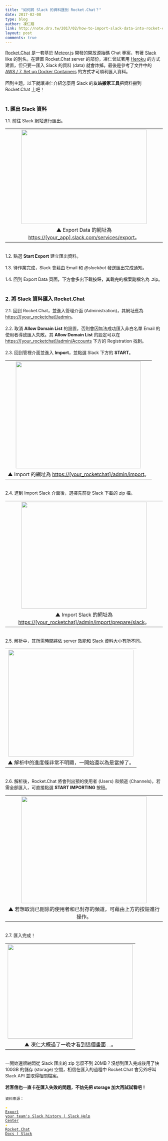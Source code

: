 ```yaml
---
title: "如何將 Slack 的資料匯到 Rocket.Chat？"
date: 2017-02-08
type: blog
author: 凍仁翔
link: http://note.drx.tw/2017/02/how-to-import-slack-data-into-rocket-chat.html
layout: post
comments: true
---
```


<a href="https://rocket.chat/" target="_blank">Rocket.Chat</a> 是一套基於 <a href="https://www.meteor.com/install" target="_blank">Meteor.js</a> 開發的開放源始碼 Chat 專案，有著 <a href="https://slack.com/" target="_blank">Slack</a> like 的別名。在建置 Rocket.Chat server 的部份，凍仁曾試著用 <a href="https://rocket.chat/docs/installation/paas-deployments/heroku" target="_blank">Heroku</a> 的方式建置，但只要一匯入 Slack 的資料 (data) 就會炸掉。最後是參考了文件中的 <a href="https://rocket.chat/docs/installation/paas-deployments/aws#7-set-up-docker-containers" target="_blank">AWS / 7. Set up Docker Containers</a> 的方式才可順利匯入資料。<br /><br />回到主題，以下就讓凍仁介紹怎麼用 Slack 的<b>友站搬家工具</b>把資料搬到 Rocket.Chat 上吧！<br /><a name='more'></a><br /><h3>1. 匯出 Slack 資料</h3>1.1. 前往 Slack 網站進行匯出。 <br /><table align="center" cellpadding="0" cellspacing="0" class="tr-caption-container" style="margin-left: auto; margin-right: auto; text-align: center;"><tbody><tr><td style="text-align: center;"><a href="https://3.bp.blogspot.com/-WBK0ZM6Q7yY/WJiksq9VbrI/AAAAAAAAees/w13IPBkU4JoawBMVJehkU1-m5ACRJJhJwCLcB/s1600/2017-02-07-import-slack-data-to-rocket-chat-1.png" imageanchor="1" style="margin-left: auto; margin-right: auto;"><img border="0" height="301" src="https://3.bp.blogspot.com/-WBK0ZM6Q7yY/WJiksq9VbrI/AAAAAAAAees/w13IPBkU4JoawBMVJehkU1-m5ACRJJhJwCLcB/s400/2017-02-07-import-slack-data-to-rocket-chat-1.png" width="400" /></a></td></tr><tr><td class="tr-caption" style="text-align: center;">▲ Export Data 的網址為 <a href="https://[your_app].slack.com/services/export">https://[your_app].slack.com/services/export</a>。</td></tr></tbody></table><br />1.2. 點選 <b>Start Export</b> 建立匯出資料。<br /><br />1.3. 待作業完成，Slack 會藉由 Email 和 <i>@slackbot</i> 發送匯出完成通知。<br /><br />1.4. 回到 Export Data 頁面，下方會多出下載按鈕，其載完的檔案副檔名為 .zip。<br /><br /><h3>2. 將 Slack 資料匯入 Rocket.Chat</h3>2.1. 回到 Rocket.Chat，並進入管理介面 (Administration)，其網址應為 <a href="https://[your_rocketchat]/admin" target="_blank">https://[your_rocketchat]/admin</a>。<br /><br />2.2. 取消 <b>Allow Domain List</b> 的設置，否則會因無法成功匯入非白名單 Email 的使用者導致匯入失敗。其 <b>Allow Domain List</b> 的設定可以在 <a href="https://[your_rocketchat]/admin/Accounts" target="_blank">https://[your_rocketchat]/admin/Accounts</a> 下方的 Registration 找到。<br /><br />2.3. 回到管裡介面並進入 <b>Import</b>，並點選 Slack 下方的 <b>START</b>。<br /><table align="center" cellpadding="0" cellspacing="0" class="tr-caption-container" style="margin-left: auto; margin-right: auto; text-align: center;"><tbody><tr><td style="text-align: center;"><a href="https://1.bp.blogspot.com/-ybckI9tz6RM/WJikvuj_HjI/AAAAAAAAee4/SquGFYgQ9A4ko4Vu3LN49OcccDsQkfGIgCLcB/s1600/2017-02-07-import-slack-data-to-rocket-chat-2.png" imageanchor="1" style="margin-left: auto; margin-right: auto;"><img border="0" height="341" src="https://1.bp.blogspot.com/-ybckI9tz6RM/WJikvuj_HjI/AAAAAAAAee4/SquGFYgQ9A4ko4Vu3LN49OcccDsQkfGIgCLcB/s400/2017-02-07-import-slack-data-to-rocket-chat-2.png" width="400" /></a></td></tr><tr><td class="tr-caption" style="text-align: center;">▲ Import 的網址為 <a href="https://[your_rocketchat]/admin/import" target="_blank">https://[your_rocketchat]/admin/import</a>。</td></tr></tbody></table><br />2.4. 進到 Import Slack 介面後，選擇先前從 Slack 下載的 zip 檔。<br /><table align="center" cellpadding="0" cellspacing="0" class="tr-caption-container" style="margin-left: auto; margin-right: auto; text-align: center;"><tbody><tr><td style="text-align: center;"><a href="https://4.bp.blogspot.com/-uyc67_vn60k/WJikvZjjdHI/AAAAAAAAeew/2IhO1n3Tmz0PrCB91NwWC44bSzkNogjMACLcB/s1600/2017-02-07-import-slack-data-to-rocket-chat-3.png" imageanchor="1" style="margin-left: auto; margin-right: auto;"><img border="0" height="341" src="https://4.bp.blogspot.com/-uyc67_vn60k/WJikvZjjdHI/AAAAAAAAeew/2IhO1n3Tmz0PrCB91NwWC44bSzkNogjMACLcB/s400/2017-02-07-import-slack-data-to-rocket-chat-3.png" width="400" /></a></td></tr><tr><td class="tr-caption" style="text-align: center;">▲ Import Slack 的網址為 <a href="https://[your_rocketchat]/admin/import/prepare/slack" target="_blank">https://[your_rocketchat]/admin/import/prepare/slack</a>。</td></tr></tbody></table><br />2.5. 解析中，其所需時間將依 server 效能和 Slack 資料大小有所不同。<br /><table align="center" cellpadding="0" cellspacing="0" class="tr-caption-container" style="margin-left: auto; margin-right: auto; text-align: center;"><tbody><tr><td style="text-align: center;"><a href="https://4.bp.blogspot.com/-dhfTiMb7uE8/WJikvu0yACI/AAAAAAAAee0/z7F0mEXsgBsD28UWrju_60J6rzuz6mB-ACLcB/s1600/2017-02-07-import-slack-data-to-rocket-chat-4.png" imageanchor="1" style="margin-left: auto; margin-right: auto;"><img border="0" height="341" src="https://4.bp.blogspot.com/-dhfTiMb7uE8/WJikvu0yACI/AAAAAAAAee0/z7F0mEXsgBsD28UWrju_60J6rzuz6mB-ACLcB/s400/2017-02-07-import-slack-data-to-rocket-chat-4.png" width="400" /></a></td></tr><tr><td class="tr-caption" style="text-align: center;">▲ 解析中的進度條非常不明顯，一開始還以為是當掉了。</td></tr></tbody></table><br />2.6. 解析後，Rocket.Chat 將會列出預的使用者 (Users) 和頻道 (Channels)，若需全部匯入，可直接點選 <b>START IMPORTING</b> 按鈕。<br /><table align="center" cellpadding="0" cellspacing="0" class="tr-caption-container" style="margin-left: auto; margin-right: auto; text-align: center;"><tbody><tr><td style="text-align: center;"><a href="https://2.bp.blogspot.com/-aKsKtMF9Sz0/WJikv6r8RCI/AAAAAAAAee8/ASyFaHTplQYSsl3HX8_YjJp7gIerdkRaQCLcB/s1600/2017-02-07-import-slack-data-to-rocket-chat-5.png" imageanchor="1" style="margin-left: auto; margin-right: auto;"><img border="0" height="341" src="https://2.bp.blogspot.com/-aKsKtMF9Sz0/WJikv6r8RCI/AAAAAAAAee8/ASyFaHTplQYSsl3HX8_YjJp7gIerdkRaQCLcB/s400/2017-02-07-import-slack-data-to-rocket-chat-5.png" width="400" /></a></td></tr><tr><td class="tr-caption" style="text-align: center;">▲ 若想取消已刪除的使用者和已封存的頻道，可藉由上方的按鈕進行操作。</td></tr></tbody></table><br />2.7. 匯入完成！<br /><table align="center" cellpadding="0" cellspacing="0" class="tr-caption-container" style="margin-left: auto; margin-right: auto; text-align: center;"><tbody><tr><td style="text-align: center;"><a href="https://3.bp.blogspot.com/-KoFF1E3iXVs/WJikwfC1hMI/AAAAAAAAefE/cjbul3-C0KMqyh0KhcXt8GLvzD1YuUSwACLcB/s1600/2017-02-07-import-slack-data-to-rocket-chat-6.png" imageanchor="1" style="margin-left: auto; margin-right: auto;"><img border="0" height="301" src="https://3.bp.blogspot.com/-KoFF1E3iXVs/WJikwfC1hMI/AAAAAAAAefE/cjbul3-C0KMqyh0KhcXt8GLvzD1YuUSwACLcB/s400/2017-02-07-import-slack-data-to-rocket-chat-6.png" width="400" /></a></td></tr><tr><td class="tr-caption" style="text-align: center;">▲ 凍仁大概過了一晚才看到這個畫面 ...。</td></tr></tbody></table><br />一開始還很納悶從 Slack 匯出的 zip 怎麼不到 20MB？沒想到匯入完成後用了快 100GB 的儲存 (storage) 空間，相信在匯入的過程中 Rocket.Chat 會另外呼叫 Slack API 並取得相關檔案。<br /><br /><b>若客倌也一直卡在匯入失敗的問題，不妨先把 storage 加大再試試看吧！</b><br /><br /><code class="ref">資料來源： <br /><span style="color: #ffdb00;">★</span> <a href="https://get.slack.help/hc/en-us/articles/201658943-Export-your-team-s-Slack-history" target="_blank">Export your team's Slack history | Slack Help Center</a><br /><span style="color: #ffdb00;">★</span> <a href="https://rocket.chat/docs/administrator-guides/import/slack/" target="_blank">Rocket.Chat Docs | Slack</a><br /></code><br />